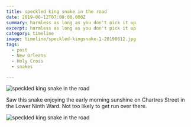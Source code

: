 ```yaml
---
title: speckled king snake in the road
date: 2019-06-12T07:00:00.000Z
summary: harmless as long as you don't pick it up
excerpt: harmless as long as you don't pick it up
category: timeline
image: timeline/speckled-kingsnake-1-20190612.jpg
tags:
  - post 
  - New Orleans
  - Holy Cross
  - snakes

---
```


![speckled king snake in the road](/static/img/timeline/speckled-kingsnake-1-20190612.jpg "speckled king snake in the road")

Saw this snake enjoying the early morning sunshine on Chartres Street in the Lower Ninth Ward. Not too likely to get run over there.

![speckled king snake in the road](/static/img/timeline/speckled-kingsnake-2-20190612.jpg "speckled king snake in the road")